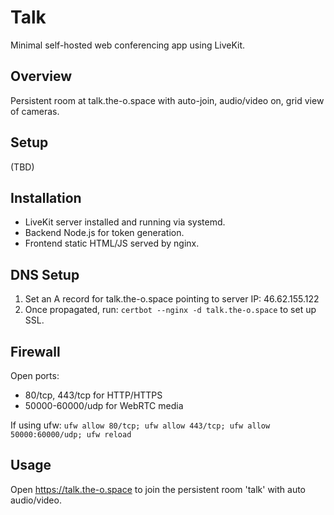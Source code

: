 # Talk

Minimal self-hosted web conferencing app using LiveKit.

## Overview

Persistent room at talk.the-o.space with auto-join, audio/video on, grid view of cameras.

## Setup

(TBD) 

## Installation

- LiveKit server installed and running via systemd.
- Backend Node.js for token generation.
- Frontend static HTML/JS served by nginx.

## DNS Setup

1. Set an A record for talk.the-o.space pointing to server IP: 46.62.155.122
2. Once propagated, run: `certbot --nginx -d talk.the-o.space` to set up SSL.

## Firewall

Open ports:
- 80/tcp, 443/tcp for HTTP/HTTPS
- 50000-60000/udp for WebRTC media

If using ufw: `ufw allow 80/tcp; ufw allow 443/tcp; ufw allow 50000:60000/udp; ufw reload`

## Usage

Open https://talk.the-o.space to join the persistent room 'talk' with auto audio/video. 